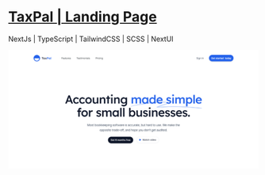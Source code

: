# [TaxPal | Landing Page](https://tax-pal-landing-page.vercel.app/)

NextJs | TypeScript | TailwindCSS | SCSS | NextUI

![Image](./public/TaxPalBanner.png)
